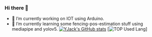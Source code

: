 ### Hi there 👋

- 🔭 I’m currently working on IOT using Arduino. 
- 🌱 I’m currently learning some fencing-pos-estimation stuff using mediapipe and yolov5.
[![YJack's GitHub stats](https://github-readme-stats.vercel.app/api?username=YJack0000)](https://github.com/anuraghazra/github-readme-stats)
[![TOP Used Lang](https://github-readme-stats.vercel.app/api/top-langs/?username=YJack0000&layout=compact)]
<!--
**YJack0000/YJack0000** is a ✨ _special_ ✨ repository because its `README.md` (this file) appears on your GitHub profile.

Here are some ideas to get you started:

- 🔭 I’m currently working on ...
- 🌱 I’m currently learning ...
- 👯 I’m looking to collaborate on ...
- 🤔 I’m looking for help with ...
- 💬 Ask me about ...
- 📫 How to reach me: ...
- 😄 Pronouns: ...
- ⚡ Fun fact: ...
-->
